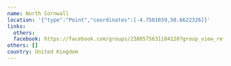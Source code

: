 ```yaml
---
name: North Cornwall
location: '{"type":"Point","coordinates":[-4.7501659,50.6622326]}'
links:
  others: 
  facebook: https://facebook.com/groups/2388575631184120?group_view_referrer=profile_browser
others: []
country: United Kingdom
---
```


